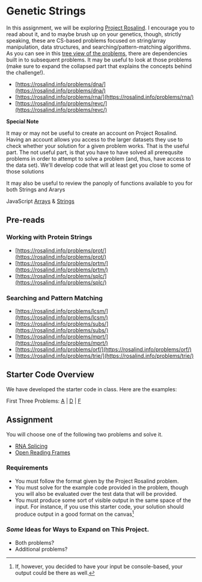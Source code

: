 # Genetic Strings

In this assignment, we will be exploring [Project Rosalind](https://rosalind.info/). I encourage you to read about it, and to maybe brush up on your genetics, though, strictly speaking, these are CS-based problems focused on string/array manipulation, data structures, and searching/pattern-matching algorithms. As you can see in this [tree view of the problems](https://rosalind.info/problems/tree-view/), there are dependencies built in to subsequent problems. It may be useful to look at those problems (make sure to expand the collapsed part that explains the concepts behind the challenge!).

* [https://rosalind.info/problems/dna/](https://rosalind.info/problems/dna/)
* [https://rosalind.info/problems/rna/](https://rosalind.info/problems/rna/)
* [https://rosalind.info/problems/revc/](https://rosalind.info/problems/revc/)

**Special Note**

It may or may not be useful to create an account on Project Rosalind. Having an account allows you access to the larger datasets they use to check whether your solution for a given problem works. That is the useful part. The not useful part, is that you have to have solved all prerequsite problems in order to attempt to solve a problem (and, thus, have access to the data set). We'll develop code that will at least get you close to some of those solutions

It may also be useful to review the panoply of functions available to you for both Strings and Ararys

JavaScript [Arrays](https://developer.mozilla.org/en-US/docs/Web/JavaScript/Reference/Global_Objects/Array) & [Strings](https://developer.mozilla.org/en-US/docs/Web/JavaScript/Reference/Global_Objects/String)

## Pre-reads

### Working with Protein Strings
* [https://rosalind.info/problems/prot/](https://rosalind.info/problems/prot/)
* [https://rosalind.info/problems/prtm/](https://rosalind.info/problems/prtm/)
* [https://rosalind.info/problems/splc/](https://rosalind.info/problems/splc/)

### Searching and Pattern Matching
* [https://rosalind.info/problems/lcsm/](https://rosalind.info/problems/lcsm/)
* [https://rosalind.info/problems/subs/](https://rosalind.info/problems/subs/)
* [https://rosalind.info/problems/mprt/](https://rosalind.info/problems/mprt/)
* [https://rosalind.info/problems/orf/](https://rosalind.info/problems/orf/)
* [https://rosalind.info/problems/trie/](https://rosalind.info/problems/trie/)

## Starter Code Overview

We have developed the starter code in class. Here are the examples:

First Three Problems: [A](https://gist.github.com/gajoswald/23d3188c8553ae86b4c419874b0427fe) | [D](https://gist.github.com/gajoswald/7f1006db8644c9a63aa60f5d9f796deb) | [F](https://gist.github.com/gajoswald/1fc08315f5f3e583f403b278b8755bea) 

## Assignment 

You will choose one of the following two problems and solve it. 

* [RNA Splicing](https://rosalind.info/problems/splc/)
* [Open Reading Frames](https://rosalind.info/problems/orf/)

### Requirements

* You must follow the format given by the Project Rosalind problem. 
* You must solve for the example code provided in the problem, though you will also be evaluated over the test data that will be provided. 
* You must produce some sort of visible output in the same space of the input. For instance, if you use this starter code, your solution should produce output in a good format on the canvas[^1]

### _Some_ Ideas for Ways to Expand on This Project. 

* Both problems? 
* Additional problems?

<!--- Footnotes --->
[^1]: If, however, you decided to have your input be console-based, your output could be there as well. 
